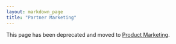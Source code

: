 ```yaml
---
layout: markdown_page
title: "Partner Marketing"
---
```


This page has been deprecated and moved to [Product Marketing](https://github.com/daijapan/test/tree/master/marketing/product-marketing/index.html.md/index.html.md).
